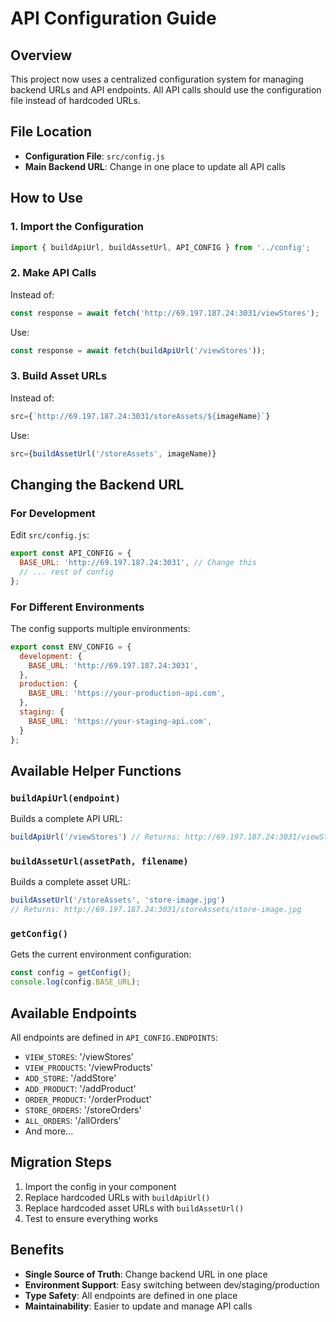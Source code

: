 # API Configuration Guide

## Overview
This project now uses a centralized configuration system for managing backend URLs and API endpoints. All API calls should use the configuration file instead of hardcoded URLs.

## File Location
- **Configuration File**: `src/config.js`
- **Main Backend URL**: Change in one place to update all API calls

## How to Use

### 1. Import the Configuration
```javascript
import { buildApiUrl, buildAssetUrl, API_CONFIG } from '../config';
```

### 2. Make API Calls
Instead of:
```javascript
const response = await fetch('http://69.197.187.24:3031/viewStores');
```

Use:
```javascript
const response = await fetch(buildApiUrl('/viewStores'));
```

### 3. Build Asset URLs
Instead of:
```javascript
src={`http://69.197.187.24:3031/storeAssets/${imageName}`}
```

Use:
```javascript
src={buildAssetUrl('/storeAssets', imageName)}
```

## Changing the Backend URL

### For Development
Edit `src/config.js`:
```javascript
export const API_CONFIG = {
  BASE_URL: 'http://69.197.187.24:3031', // Change this
  // ... rest of config
};
```

### For Different Environments
The config supports multiple environments:
```javascript
export const ENV_CONFIG = {
  development: {
    BASE_URL: 'http://69.197.187.24:3031',
  },
  production: {
    BASE_URL: 'https://your-production-api.com',
  },
  staging: {
    BASE_URL: 'https://your-staging-api.com',
  }
};
```

## Available Helper Functions

### `buildApiUrl(endpoint)`
Builds a complete API URL:
```javascript
buildApiUrl('/viewStores') // Returns: http://69.197.187.24:3031/viewStores
```

### `buildAssetUrl(assetPath, filename)`
Builds a complete asset URL:
```javascript
buildAssetUrl('/storeAssets', 'store-image.jpg') 
// Returns: http://69.197.187.24:3031/storeAssets/store-image.jpg
```

### `getConfig()`
Gets the current environment configuration:
```javascript
const config = getConfig();
console.log(config.BASE_URL);
```

## Available Endpoints
All endpoints are defined in `API_CONFIG.ENDPOINTS`:
- `VIEW_STORES`: '/viewStores'
- `VIEW_PRODUCTS`: '/viewProducts'
- `ADD_STORE`: '/addStore'
- `ADD_PRODUCT`: '/addProduct'
- `ORDER_PRODUCT`: '/orderProduct'
- `STORE_ORDERS`: '/storeOrders'
- `ALL_ORDERS`: '/allOrders'
- And more...

## Migration Steps
1. Import the config in your component
2. Replace hardcoded URLs with `buildApiUrl()`
3. Replace hardcoded asset URLs with `buildAssetUrl()`
4. Test to ensure everything works

## Benefits
- **Single Source of Truth**: Change backend URL in one place
- **Environment Support**: Easy switching between dev/staging/production
- **Type Safety**: All endpoints are defined in one place
- **Maintainability**: Easier to update and manage API calls 